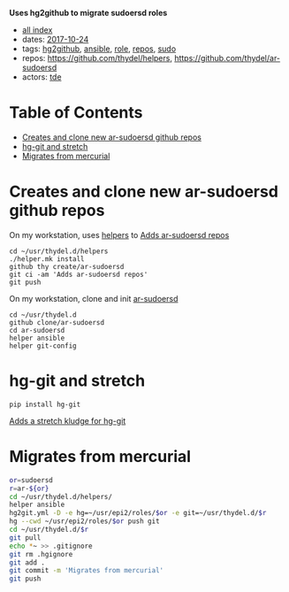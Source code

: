 **Uses hg2github to migrate sudoersd roles**

- [all index](/indexed/tde/journal-tde.md)
- dates: [2017-10-24](/indexed/tde/journal-tde.md#dates-2017-10-24)
- tags: [hg2github](/indexed/tde/journal-tde.md#tags-hg2github), [ansible](/indexed/tde/journal-tde.md#tags-ansible), [role](/indexed/tde/journal-tde.md#tags-role), [repos](/indexed/tde/journal-tde.md#tags-repos), [sudo](/indexed/tde/journal-tde.md#tags-sudo)
- repos: https://github.com/thydel/helpers, https://github.com/thydel/ar-sudoersd
- actors: [tde](/indexed/tde/journal-tde.md#actors-tde)



# Table of Contents

-   [Creates and clone new ar-sudoersd github repos](#creates-and-clone-new-ar-sudoersd-github-repos)
-   [hg-git and stretch](#hg-git-and-stretch)
-   [Migrates from mercurial](#migrates-from-mercurial)


# Creates and clone new ar-sudoersd github repos

On my workstation, uses [helpers][] to [Adds ar-sudoersd repos][]

```
cd ~/usr/thydel.d/helpers
./helper.mk install
github thy create/ar-sudoersd
git ci -am 'Adds ar-sudoersd repos'
git push
```

[helpers]: https://github.com/thydel/helpers "github.com"
[Adds ar-sudoersd repos]:
	https://github.com/thydel/helpers/commit/09ad4030c3af402c8dd398805a619ccc550fc69d "github.com"

On my workstation, clone and init [ar-sudoersd][]

```
cd ~/usr/thydel.d
github clone/ar-sudoersd
cd ar-sudoersd
helper ansible
helper git-config
```

[ar-sudoersd]: https://github.com/thydel/ar-sudoersd "github.com"

# hg-git and stretch

```
pip install hg-git
```

[Adds a stretch kludge for hg-git][]

[Adds a stretch kludge for hg-git]:
	https://github.com/thydel/helpers/commit/bc12786fa81181eb9b7dc0f0e0bd8152d1b17420 "github.com"


# Migrates from mercurial


```bash
or=sudoersd
r=ar-${or}
cd ~/usr/thydel.d/helpers/
helper ansible
hg2git.yml -D -e hg=~/usr/epi2/roles/$or -e git=~/usr/thydel.d/$r
hg --cwd ~/usr/epi2/roles/$or push git
cd ~/usr/thydel.d/$r
git pull
echo *~ >> .gitignore
git rm .hgignore
git add .
git commit -m 'Migrates from mercurial'
git push
```
